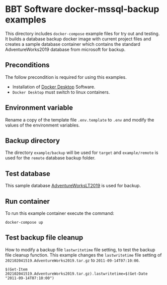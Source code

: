 # BBT Software docker-mssql-backup examples

This directory includes `docker-compose` example files for try out and testing.
It builds a database backup docker image with current project files and creates a sample database container
which contains the standard AdventureWorks2019 database from microsoft for backup.

## Preconditions

The follow precondition is required for using this examples.

* Installation of [Docker Desktop](https://www.docker.com/products/docker-desktop) Software.
* `Docker Desktop` must switch to linux containers.

## Environment variable

Rename a copy of the template file `.env.template` to `.env` and modify the values of the environment variables.

## Backup directory

The directory `example/backup` will be used for `target` and `example/remote` is used for the `remote` database backup folder.

## Test database

This sample database [AdventureWorksLT2019](https://github.com/Microsoft/sql-server-samples/releases/download/adventureworks/AdventureWorksLT2019.bak)
is used for backup.

## Run container

To run this example container execute the command:

`docker-compose up`

## Test backup file cleanup

How to modify a backup file `lastwritetime` file setting, to test the backup file cleanup function.
This example changes the `lastwritetime` file setting of `202102041519.AdventureWorks2019.tar.gz` to `2011-09-14T07:10:00`.

`$(Get-Item 202102041519.AdventureWorks2019.tar.gz).lastwritetime=$(Get-Date "2011-09-14T07:10:00")`
